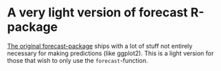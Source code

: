 # A very light version of forecast R-package

[The original forecast-package](https://github.com/robjhyndman/forecast) ships with a lot of stuff not entirely necessary for making predictions (like ggplot2). This is a light version for those that wish to only use the `forecast`-function.




